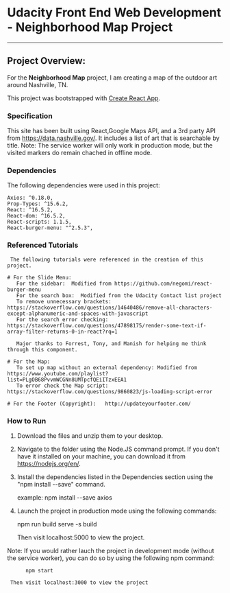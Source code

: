 # Udacity Front End Web Development - Neighborhood Map Project
---

## Project Overview:

For the **Neighborhood Map** project, I am creating a map of the outdoor art around Nashville, TN.

This project was bootstrapped with [Create React App](https://github.com/facebookincubator/create-react-app).

### Specification

This site has been built using React,Google Maps API, and a 3rd party API from https://data.nashville.gov/.  It includes a list of art that is searchable by title.  Note:  The service worker will only work in production mode, but the visited markers do remain chached in offline mode.

### Dependencies

The following dependencies were used in this project:

    Axios: ^0.18.0,
    Prop-Types: ^15.6.2,
    React: ^16.5.2,
    React-dom: ^16.5.2,
    React-scripts: 1.1.5,
	React-burger-menu: "^2.5.3",

	
### Referenced Tutorials

     The following tutorials were referenced in the creation of this project.  
	 
	# For the Slide Menu:
	   For the sidebar:  Modified from https://github.com/negomi/react-burger-menu
	   For the search box:  Modified from the Udacity Contact list project 
	   To remove unnecessary brackets:  https://stackoverflow.com/questions/14640486/remove-all-characters-except-alphanumeric-and-spaces-with-javascript
	   For the search error checking:  https://stackoverflow.com/questions/47898175/render-some-text-if-array-filter-returns-0-in-react?rq=1
	   
	   Major thanks to Forrest, Tony, and Manish for helping me think through this component.
	   
    # For the Map:
	   To set up map without an external dependency: Modified from https://www.youtube.com/playlist?list=PLgOB68PvvmWCGNn8UMTpcfQEiITzxEEA1
	   To error check the Map script:  https://stackoverflow.com/questions/9860823/js-loading-script-error
	   
	# For the Footer (Copyright):   http://updateyourfooter.com/
	   
	 
	
### How to Run

1. Download the files and unzip them to your desktop.

2.  Navigate to the folder using the Node.JS command prompt.  If you don't have it installed on your machine, you can download it from https://nodejs.org/en/.

3.  Install the dependencies listed in the Dependencies section using the "npm install --save" command.

     example:  npm install --save axios

4.  Launch the project in production mode using the following commands:
     
	 npm run build
	 serve -s build
	 
	 Then visit localhost:5000 to view the project.

Note:  If you would rather lauch the project in development mode (without the service worker), you can do so by using the following npm command:

          npm start
	 
	 Then visit localhost:3000 to view the project



